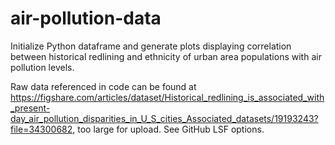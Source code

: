 # air-pollution-data
Initialize Python dataframe and generate plots displaying correlation between
historical redlining and ethnicity of urban area populations with air pollution
levels.

Raw data referenced in code can be found at
https://figshare.com/articles/dataset/Historical_redlining_is_associated_with_present-day_air_pollution_disparities_in_U_S_cities_Associated_datasets/19193243?file=34300682,
too large for upload. See GitHub LSF options.

